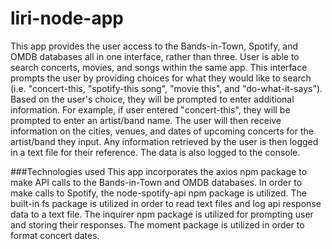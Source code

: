 # liri-node-app

This app provides the user access to the Bands-in-Town, Spotify, and OMDB databases all in one interface, rather than three. User is able to search concerts, movies, and songs within the same app. This interface prompts the user by providing choices for what they would like to search (i.e. "concert-this, "spotify-this song", "movie this", and "do-what-it-says"). Based on the user's choice, they will be prompted to enter additional information. For example, if user entered "concert-this", they will be prompted to enter an artist/band name. The user will then receive information on the cities, venues, and dates of upcoming concerts for the artist/band they input. Any information retrieved by the user is then logged in a text file for their reference. The data is also logged to the console.



###Technologies used
This app incorporates the axios npm package to make API calls to the Bands-in-Town and OMDB databases. In order to make calls to Spotify, the node-spotify-api npm package is utilized. The built-in fs package is utilized in order to read text files and log api response data to a text file. The inquirer npm package is utilized for prompting user and storing their responses. The moment package is utilized in order to format concert dates. 

